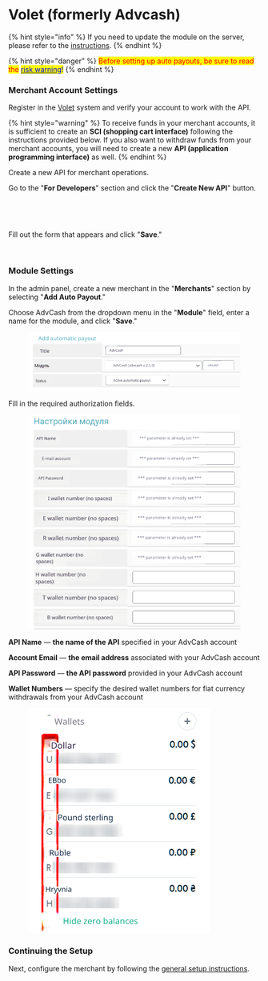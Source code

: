# Volet (formerly Advcash)

{% hint style="info" %}
If you need to update the module on the server, please refer to the [instructions](https://premium.gitbook.io/main/osnovnye-nastroiki/faq/obnovlenie-failov-skripta-na-servere/kak-obnovit-faily-na-servere#moduli-merchantov-i-avtovyplat).
{% endhint %}

{% hint style="danger" %}
<mark style="color:red;">Before setting up auto payouts, be sure to read the</mark> [<mark style="color:blue;">risk warning</mark>](https://premium.gitbook.io/main/osnovnye-nastroiki/merchanty-i-avtovyplaty/avtovyplaty/preduprezhdenie-o-riskakh)<mark style="color:blue;">!</mark>
{% endhint %}

### Merchant Account Settings <a href="#nastroiki-v-lichnom-kabinete-merchanta" id="nastroiki-v-lichnom-kabinete-merchanta"></a>

Register in the [Volet](https://account.volet.com/register) system and verify your account to work with the API.

{% hint style="warning" %}
To receive funds in your merchant accounts, it is sufficient to create an **SCI (shopping cart interface)** following the instructions provided below. If you also want to withdraw funds from your merchant accounts, you will need to create a new **API (application programming interface)** as well.
{% endhint %}

Create a new API for merchant operations.

Go to the "**For Developers**" section and click the "**Create New API**" button.

<figure><img src="https://2722984412-files.gitbook.io/~/files/v0/b/gitbook-x-prod.appspot.com/o/spaces%2Fm9kqZXsNykrN6VyxxXBO%2Fuploads%2F8psSPCSWSTp1eiIzISZY%2Fimage_eng.png?alt=media&#x26;token=7fcdd5aa-7089-4f80-9182-1d30016517ca" alt="" width="188"><figcaption></figcaption></figure>

<figure><img src="https://2722984412-files.gitbook.io/~/files/v0/b/gitbook-x-prod.appspot.com/o/spaces%2Fm9kqZXsNykrN6VyxxXBO%2Fuploads%2FBcpqskUKVk3ULEZiLhi7%2Fimage_eng.png?alt=media&#x26;token=fcf15fff-1f8a-4914-9cbc-9edb4d625a09" alt=""><figcaption></figcaption></figure>

Fill out the form that appears and click "**Save**."

<figure><img src="https://2722984412-files.gitbook.io/~/files/v0/b/gitbook-x-prod.appspot.com/o/spaces%2Fm9kqZXsNykrN6VyxxXBO%2Fuploads%2FWmhrfWDVi8w3DV4id8XE%2Fimage_eng.png?alt=media&#x26;token=c03423b1-5978-40bc-90bb-6432e2cbb3a3" alt="" width="375"><figcaption></figcaption></figure>

### Module Settings <a href="#nastroiki-modulya" id="nastroiki-modulya"></a>

In the admin panel, create a new merchant in the "**Merchants**" section by selecting "**Add Auto Payout**."

Choose AdvCash from the dropdown menu in the "**Module**" field, enter a name for the module, and click "**Save**."

<figure><img src="../../../.gitbook/assets/image (674)_eng.png" alt=""><figcaption></figcaption></figure>

Fill in the required authorization fields.

<figure><img src="../../../.gitbook/assets/image (675)_eng.png" alt=""><figcaption></figcaption></figure>

**API Name** — **the name of the API** specified in your AdvCash account

**Account Email** — **the email address** associated with your AdvCash account

**API Password** — **the API password** provided in your AdvCash account

**Wallet Numbers** — specify the desired wallet numbers for fiat currency withdrawals from your AdvCash account

<figure><img src="../../../.gitbook/assets/image (676)_eng.png" alt=""><figcaption></figcaption></figure>

### Continuing the Setup <a href="#prodolzhenie-nastroiki" id="prodolzhenie-nastroiki"></a>

Next, configure the merchant by following the [general setup instructions](https://premium.gitbook.io/rukovodstvo-polzovatelya/osnovnye-nastroiki/merchanty-i-avtovyplaty/avtovyplaty/obshie-nastroiki-avtovyplat).